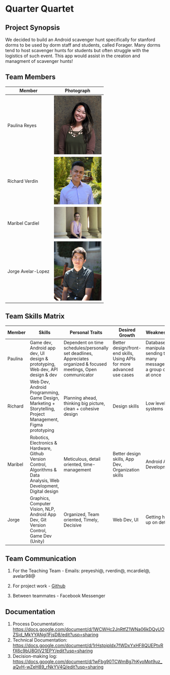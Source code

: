 # Quarter Quartet


## Project Synopsis
We decided to build an Android scavenger hunt specifically for stanford dorms to be used by dorm staff and students, called Forager. Many dorms tend to host scavenger hunts for students but often struggle with the logistics of such event. This app would assist in the creation and managment of scavenger hunts!


## Team Members

Member | Photograph
--- | ---
Paulina Reyes | <img src="team_images/paulinareyesphoto.jpg" alt="Paulina Reyes" title="Paulina Reyes" width="150">
Richard Verdin | <img src="team_images/Richard Portrait.jpg" alt="Richard Verdin" title="Richard Verdin" width="150">
Maribel Cardiel | <img src="team_images/IMG_4485.JPG" alt="Maribel Cardiel" title="Maribel Cardiel" width="150">
Jorge Avelar-Lopez | <img src="team_images/6139861_Avelar-Lopez_KATZQ_Photo.jpg" alt="Jorge Avelar-Lopez" title="Jorge Avelar-Lopez" width="150">

## Team Skills Matrix
Member | Skills | Personal Traits | Desired Growth | Weaknesses
--- | --- | --- | --- | ---
Paulina | Game dev, Android app dev, UI design & prototyping, Web dev, API design & dev | Dependent on time schedules/personally set deadlines, Appreciates organized & focused meetings, Open communicator | Better design/front-end skills, Using APIs for more advanced use cases | Database manipulation, sending too many messages to a group chat at once
Richard | Web Dev, Android Programming, Game Design, Marketing + Storytelling, Project Management, Figma prototyping | Planning ahead, thinking big picture, clean + cohesive design | Design skills | Low level systems
Maribel | Robotics, Electronics & Hardware, Github Version Control, Algorithms & Data Analysis, Web Development, Digital design | Meticulous, detail oriented, time-management | Better design skills, App Dev, Organization skills | Android App Development
Jorge | Graphics, Computer Vision, NLP, Android App Dev, Git Version Control, Game Dev (Unity) | Organized, Team oriented, Timely, Decisive | Web Dev, UI | Getting hung up on details

## Team Communication  
1. For the Teaching Team - Emails: preyeshi@, rverdin@, mcardiel@, avelar98@

2. For project work - [Github](https://github.com/orgs/StanfordCS194/teams/team-15/)

3. Between teammates - Facebook Messenger

## Documentation 
1. Process Documentation: https://docs.google.com/document/d/1WCWHc2JnRtfZ1WNa06kDQyUOZSid_MkYYANgi1FjsD8/edit?usp=sharing
2. Technical Documentation: https://docs.google.com/document/d/1rHstpipldx7fWDxYxHF8QUEPtvRfX6c9bU8GtV21EPY/edit?usp=sharing
3. Decision-making log: https://docs.google.com/document/d/1wFbg90TCWmBg7hKyoMpt9uz_aQvH-wZeH89_rNkYV4Q/edit?usp=sharing
